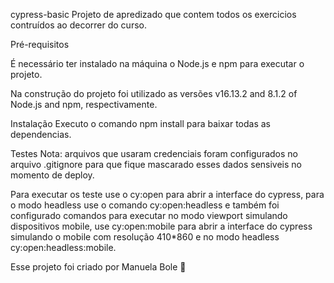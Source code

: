 cypress-basic
Projeto de apredizado que contem todos os exercicios contruídos ao decorrer do curso.

Pré-requisitos

É necessário ter instalado na máquina o Node.js e npm para executar o projeto.

Na construção do projeto foi utilizado as versões v16.13.2 and 8.1.2 of Node.js and npm, respectivamente.

Instalação
Executo o comando npm install para baixar todas as dependencias.

Testes
Nota: arquivos que usaram credenciais foram configurados no arquivo .gitignore para que fique mascarado esses dados sensiveis no momento de deploy.

Para executar os teste use o cy:open para abrir a interface do cypress, para o modo headless use o comando cy:open:headless e também foi configurado comandos para executar no modo viewport simulando dispositivos mobile, use cy:open:mobile para abrir a interface do cypress simulando o mobile com resolução 410*860 e no modo headless cy:open:headless:mobile.

Esse projeto foi criado por Manuela Bole 💚